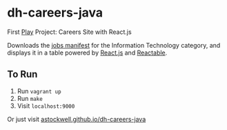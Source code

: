 dh-careers-java
===============

First [Play](https://www.playframework.com/) Project: Careers Site with React.js

Downloads the [jobs manifest](http://dignityhealth.org/careers/jobs/index.php?do=search&category=Information+Technology+%28IT%29&location=) for the Information Technology category, and displays it in a table powered by [React.js](http://facebook.github.io/react/index.html) and [Reactable](http://glittershark.github.io/reactable/).

## To Run

1. Run `vagrant up`
2. Run `make`
3. Visit `localhost:9000`

Or just visit [astockwell.github.io/dh-careers-java](http://astockwell.github.io/dh-careers-java)